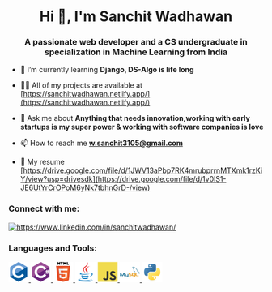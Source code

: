 <h1 align="center">Hi 👋, I'm Sanchit Wadhawan</h1>
<h3 align="center">A passionate web developer and a CS undergraduate in specialization in Machine Learning from India</h3>

- 🌱 I’m currently learning **Django, DS-Algo is life long**

- 👨‍💻 All of my projects are available at [https://sanchitwadhawan.netlify.app/](https://sanchitwadhawan.netlify.app/)

- 💬 Ask me about **Anything that needs innovation,working with early startups is my super power & working with software companies is love**

- 📫 How to reach me **w.sanchit3105@gmail.com**

- 📄 My resume [https://drive.google.com/file/d/1JWV13aPbp7RK4mrubprrnMTXmk1rzKiY/view?usp=drivesdk](https://drive.google.com/file/d/1v0lS1-JE6UtYrCrOPoM6yNk7tbhnGrD-/view)

<h3 align="left">Connect with me:</h3>
<p align="left">
<a href="https://linkedin.com/in/https://www.linkedin.com/in/sanchitwadhawan/" target="blank"><img align="center" src="https://raw.githubusercontent.com/rahuldkjain/github-profile-readme-generator/master/src/images/icons/Social/linked-in-alt.svg" alt="https://www.linkedin.com/in/sanchitwadhawan/" height="30" width="40" /></a>
</p>

<h3 align="left">Languages and Tools:</h3>
<p align="left"> <a href="https://www.cprogramming.com/" target="_blank" rel="noreferrer"> <img src="https://raw.githubusercontent.com/devicons/devicon/master/icons/c/c-original.svg" alt="c" width="40" height="40"/> </a> <a href="https://www.w3schools.com/cs/" target="_blank" rel="noreferrer"> <img src="https://raw.githubusercontent.com/devicons/devicon/master/icons/csharp/csharp-original.svg" alt="csharp" width="40" height="40"/> </a> <a href="https://www.w3.org/html/" target="_blank" rel="noreferrer"> <img src="https://raw.githubusercontent.com/devicons/devicon/master/icons/html5/html5-original-wordmark.svg" alt="html5" width="40" height="40"/> </a> <a href="https://www.java.com" target="_blank" rel="noreferrer"> <img src="https://raw.githubusercontent.com/devicons/devicon/master/icons/java/java-original.svg" alt="java" width="40" height="40"/> </a> <a href="https://developer.mozilla.org/en-US/docs/Web/JavaScript" target="_blank" rel="noreferrer"> <img src="https://raw.githubusercontent.com/devicons/devicon/master/icons/javascript/javascript-original.svg" alt="javascript" width="40" height="40"/> </a> <a href="https://www.mysql.com/" target="_blank" rel="noreferrer"> <img src="https://raw.githubusercontent.com/devicons/devicon/master/icons/mysql/mysql-original-wordmark.svg" alt="mysql" width="40" height="40"/> </a> <a href="https://www.python.org" target="_blank" rel="noreferrer"> <img src="https://raw.githubusercontent.com/devicons/devicon/master/icons/python/python-original.svg" alt="python" width="40" height="40"/> </a> </p>
